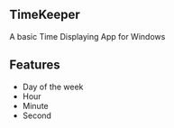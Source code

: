 ## TimeKeeper
A basic Time Displaying App for Windows

## Features
- Day of the week
- Hour
- Minute
- Second
